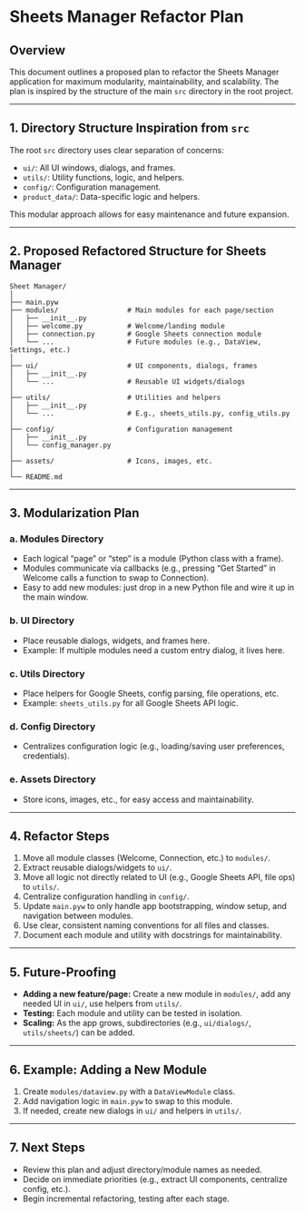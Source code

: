 # Sheets Manager Refactor Plan

## Overview
This document outlines a proposed plan to refactor the Sheets Manager application for maximum modularity, maintainability, and scalability. The plan is inspired by the structure of the main `src` directory in the root project.

---

## 1. Directory Structure Inspiration from `src`

The root `src` directory uses clear separation of concerns:
- `ui/`: All UI windows, dialogs, and frames.
- `utils/`: Utility functions, logic, and helpers.
- `config/`: Configuration management.
- `product_data/`: Data-specific logic and helpers.

This modular approach allows for easy maintenance and future expansion.

---

## 2. Proposed Refactored Structure for Sheets Manager

```
Sheet Manager/
│
├── main.pyw
├── modules/                 # Main modules for each page/section
│   ├── __init__.py
│   ├── welcome.py           # Welcome/landing module
│   ├── connection.py        # Google Sheets connection module
│   └── ...                  # Future modules (e.g., DataView, Settings, etc.)
│
├── ui/                      # UI components, dialogs, frames
│   ├── __init__.py
│   └── ...                  # Reusable UI widgets/dialogs
│
├── utils/                   # Utilities and helpers
│   ├── __init__.py
│   └── ...                  # E.g., sheets_utils.py, config_utils.py
│
├── config/                  # Configuration management
│   ├── __init__.py
│   └── config_manager.py
│
├── assets/                  # Icons, images, etc.
│
└── README.md
```

---

## 3. Modularization Plan

### a. Modules Directory
- Each logical “page” or “step” is a module (Python class with a frame).
- Modules communicate via callbacks (e.g., pressing “Get Started” in Welcome calls a function to swap to Connection).
- Easy to add new modules: just drop in a new Python file and wire it up in the main window.

### b. UI Directory
- Place reusable dialogs, widgets, and frames here.
- Example: If multiple modules need a custom entry dialog, it lives here.

### c. Utils Directory
- Place helpers for Google Sheets, config parsing, file operations, etc.
- Example: `sheets_utils.py` for all Google Sheets API logic.

### d. Config Directory
- Centralizes configuration logic (e.g., loading/saving user preferences, credentials).

### e. Assets Directory
- Store icons, images, etc., for easy access and maintainability.

---

## 4. Refactor Steps

1. Move all module classes (Welcome, Connection, etc.) to `modules/`.
2. Extract reusable dialogs/widgets to `ui/`.
3. Move all logic not directly related to UI (e.g., Google Sheets API, file ops) to `utils/`.
4. Centralize configuration handling in `config/`.
5. Update `main.pyw` to only handle app bootstrapping, window setup, and navigation between modules.
6. Use clear, consistent naming conventions for all files and classes.
7. Document each module and utility with docstrings for maintainability.

---

## 5. Future-Proofing

- **Adding a new feature/page:** Create a new module in `modules/`, add any needed UI in `ui/`, use helpers from `utils/`.
- **Testing:** Each module and utility can be tested in isolation.
- **Scaling:** As the app grows, subdirectories (e.g., `ui/dialogs/`, `utils/sheets/`) can be added.

---

## 6. Example: Adding a New Module

1. Create `modules/dataview.py` with a `DataViewModule` class.
2. Add navigation logic in `main.pyw` to swap to this module.
3. If needed, create new dialogs in `ui/` and helpers in `utils/`.

---

## 7. Next Steps

- Review this plan and adjust directory/module names as needed.
- Decide on immediate priorities (e.g., extract UI components, centralize config, etc.).
- Begin incremental refactoring, testing after each stage.
